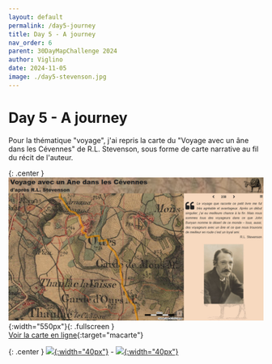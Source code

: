 ```yaml
---
layout: default
permalink: /day5-journey
title: Day 5 - A journey
nav_order: 6
parent: 30DayMapChallenge 2024
author: Viglino
date: 2024-11-05
image: ./day5-stevenson.jpg
---
```

# Day 5 - A journey

Pour la thématique "voyage", j'ai repris la carte du "Voyage avec un âne dans les Cévennes" de R.L. Stevenson, sous forme de carte narrative au fil du récit de l'auteur.

{: .center }
![](./day5-stevenson.jpg){:width="550px"}{: .fullscreen }    
[Voir la carte en ligne](https://macarte.ign.fr/carte/b8100cb135525269c66b4add62e0d62b/Voyage-avec-un-Ane){:target="macarte"}

{: .center }
[![](https://upload.wikimedia.org/wikipedia/commons/5/5a/X_icon_2.svg){:width="40px"}](https://x.com/jmviglino/status/1853698448005964272) - [![](https://upload.wikimedia.org/wikipedia/commons/d/d5/Mastodon_logotype_%28simple%29_new_hue.svg){:width="40px"}](https://mapstodon.space/deck/@jmviglino/113429140453716605)
